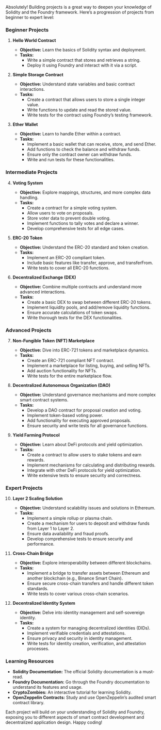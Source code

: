 Absolutely! Building projects is a great way to deepen your knowledge of Solidity and the Foundry framework. Here’s a progression of projects from beginner to expert level:

### Beginner Projects

1. **Hello World Contract**
   - **Objective:** Learn the basics of Solidity syntax and deployment.
   - **Tasks:**
     - Write a simple contract that stores and retrieves a string.
     - Deploy it using Foundry and interact with it via a script.

2. **Simple Storage Contract**
   - **Objective:** Understand state variables and basic contract interactions.
   - **Tasks:**
     - Create a contract that allows users to store a single integer value.
     - Write functions to update and read the stored value.
     - Write tests for the contract using Foundry’s testing framework.

3. **Ether Wallet**
   - **Objective:** Learn to handle Ether within a contract.
   - **Tasks:**
     - Implement a basic wallet that can receive, store, and send Ether.
     - Add functions to check the balance and withdraw funds.
     - Ensure only the contract owner can withdraw funds.
     - Write and run tests for these functionalities.

### Intermediate Projects

4. **Voting System**
   - **Objective:** Explore mappings, structures, and more complex data handling.
   - **Tasks:**
     - Create a contract for a simple voting system.
     - Allow users to vote on proposals.
     - Store voter data to prevent double voting.
     - Implement functions to tally votes and declare a winner.
     - Develop comprehensive tests for all edge cases.

5. **ERC-20 Token**
   - **Objective:** Understand the ERC-20 standard and token creation.
   - **Tasks:**
     - Implement an ERC-20 compliant token.
     - Include basic features like transfer, approve, and transferFrom.
     - Write tests to cover all ERC-20 functions.

6. **Decentralized Exchange (DEX)**
   - **Objective:** Combine multiple contracts and understand more advanced interactions.
   - **Tasks:**
     - Create a basic DEX to swap between different ERC-20 tokens.
     - Implement liquidity pools, and add/remove liquidity functions.
     - Ensure accurate calculations of token swaps.
     - Write thorough tests for the DEX functionalities.

### Advanced Projects

7. **Non-Fungible Token (NFT) Marketplace**
   - **Objective:** Dive into ERC-721 tokens and marketplace dynamics.
   - **Tasks:**
     - Create an ERC-721 compliant NFT contract.
     - Implement a marketplace for listing, buying, and selling NFTs.
     - Add auction functionality for NFTs.
     - Write tests for the entire marketplace flow.

8. **Decentralized Autonomous Organization (DAO)**
   - **Objective:** Understand governance mechanisms and more complex smart contract systems.
   - **Tasks:**
     - Develop a DAO contract for proposal creation and voting.
     - Implement token-based voting power.
     - Add functionality for executing approved proposals.
     - Ensure security and write tests for all governance functions.

9. **Yield Farming Protocol**
   - **Objective:** Learn about DeFi protocols and yield optimization.
   - **Tasks:**
     - Create a contract to allow users to stake tokens and earn rewards.
     - Implement mechanisms for calculating and distributing rewards.
     - Integrate with other DeFi protocols for yield optimization.
     - Write extensive tests to ensure security and correctness.

### Expert Projects

10. **Layer 2 Scaling Solution**
    - **Objective:** Understand scalability issues and solutions in Ethereum.
    - **Tasks:**
      - Implement a simple rollup or plasma chain.
      - Create a mechanism for users to deposit and withdraw funds from Layer 1 to Layer 2.
      - Ensure data availability and fraud proofs.
      - Develop comprehensive tests to ensure security and performance.

11. **Cross-Chain Bridge**
    - **Objective:** Explore interoperability between different blockchains.
    - **Tasks:**
      - Implement a bridge to transfer assets between Ethereum and another blockchain (e.g., Binance Smart Chain).
      - Ensure secure cross-chain transfers and handle different token standards.
      - Write tests to cover various cross-chain scenarios.

12. **Decentralized Identity System**
    - **Objective:** Delve into identity management and self-sovereign identity.
    - **Tasks:**
      - Create a system for managing decentralized identities (DIDs).
      - Implement verifiable credentials and attestations.
      - Ensure privacy and security in identity management.
      - Write tests for identity creation, verification, and attestation processes.

### Learning Resources

- **Solidity Documentation:** The official Solidity documentation is a must-read.
- **Foundry Documentation:** Go through the Foundry documentation to understand its features and usage.
- **CryptoZombies:** An interactive tutorial for learning Solidity.
- **OpenZeppelin Contracts:** Study and use OpenZeppelin’s audited smart contract library.

Each project will build on your understanding of Solidity and Foundry, exposing you to different aspects of smart contract development and decentralized application design. Happy coding!
